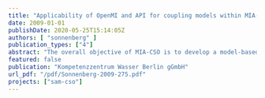 ```yaml
---
title: "Applicability of OpenMI and API for coupling models within MIA-CSO"
date: 2009-01-01
publishDate: 2020-05-25T15:14:05Z
authors: [ "sonnenberg" ]
publication_types: ["4"]
abstract: "The overall objective of MIA-CSO is to develop a model-based planning instrument for impact based CSO control. The objective of this study was to examine the potential and the drawbacks of different model coupling techniques that may be taken into account within the MIA-CSO project."
featured: false
publication: "Kompetenzzentrum Wasser Berlin gGmbH"
url_pdf: "/pdf/Sonnenberg-2009-275.pdf"
projects: ["sam-cso"]
---
```


